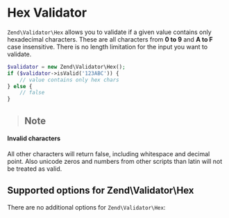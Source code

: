 # Hex Validator

`Zend\Validator\Hex` allows you to validate if a given value contains only hexadecimal characters.
These are all characters from **0 to 9** and **A to F** case insensitive. There is no length
limitation for the input you want to validate.

```php
$validator = new Zend\Validator\Hex();
if ($validator->isValid('123ABC')) {
    // value contains only hex chars
} else {
    // false
}
```

> ## Note
#### Invalid characters
All other characters will return false, including whitespace and decimal point. Also unicode zeros
and numbers from other scripts than latin will not be treated as valid.

## Supported options for Zend\\Validator\\Hex

There are no additional options for `Zend\Validator\Hex`:
